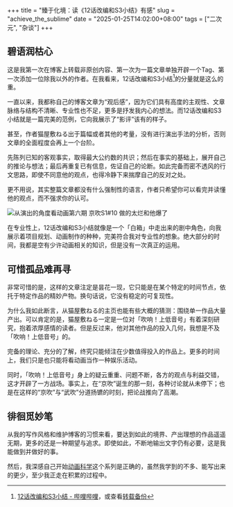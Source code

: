 +++
title = "臻于化境：读《12话改编和S3小结》有感"
slug = "achieve_the_sublime"
date = "2025-01-25T14:02:00+08:00"
tags = ["二次元", "杂谈"]
+++
## 碧语润枯心
这是我第一次在博客上转载非原创内容、第一次为一篇文章单独开辟一个Tag、第一次添加一位除我以外的作者。在我看来，12话改编和S3小结[^1]的分量就是这么的重。

一直以来，我都称自己的博客文章为“观后感”，因为它们具有高度的主观性、文章脉络与结构不清晰、专业性也不足，更多是抒发我内心的想法。而12话改编和S3小结就是一篇完美的范例，它向我展示了“影评”该有的样子。

甚至，作者猫屋敷ねる出于篇幅或者其他的考量，没有进行演出手法的分析，否则文章的全面程度会再上一个台阶。

先陈列已知的客观事实，取得最大公约数的共识；然后在事实的基础上，展开自己的推论与想法；最后再重复已有信息，佐证自己的论断。如此完备而密不透风的行文思路，即使不同意他的观点，也得冷静下来揣摩自己的反对之处。

更不用说，其实整篇文章都没有什么强制性的语言，作者只希望你可以看完并读懂他的观点，而不强求你的认可。

![从演出的角度看动画第六期 京吹S1#10 做的太烂和他爆了](https://xeonzilla.top/api/r2?path=img/achieve_the_sublime/01.avif "[从演出的角度看动画第六期 京吹S1#10 做的太烂和他爆了](https://www.bilibili.com/video/BV1Fw4m1f7j2)")

在专业性上，12话改编和S3小结就像是一个「白箱」中走出来的剧中角色，向我展示着项目规划、动画制作的种种，完美符合我对专业性的想象。绝大部分的时间，我都是空有少许动画相关的知识，但是没有一次真正的运用。

## 可惜孤品难再寻
非常可惜的是，这样的文章注定是昙花一现，它只能是在某个特定的时间节点，依托于特定作品的精妙产物。换句话说，它没有稳定的可复现性。

为什么我如此断言，从猫屋敷ねる的主页也能有些大概的猜测：围绕单一作品大量产出。可以肯定的是，猫屋敷ねる一定是一位对「吹响！上低音号」有着深刻研究，抱着浓厚感情的读者。但是反过来，他对其他作品的投入几何，我想是不及「吹响！上低音号」的。

完备的理论、充分的了解，终究只能倾注在少数值得投入的作品上。更多的时间上，我们只是也只能将看动画当作一种娱乐活动。

同时，「吹响！上低音号」身上的疑云重重、问题不断，各方的观点与利益交错，这才开辟了一方战场。事实上，在“京吹”诞生的那一刻，各种讨论就从未停下；也是在这样的“京吹”与“武吹”分道扬镳的时刻，把论战推向了高潮。

## 徘徊觅妙笔

从我的写作风格和维护博客的习惯来看，要达到如此的境界、产出理想的作品遥遥无期，更多的还是一种期望与追求。即使如此，不断地输出文字仍有必要，这是我能做到并做好的事。

然后，我深感自己开始[动画科学](/series/anime_science/)这个系列是正确的，虽然我学到的不多、能写出来的更少，至少我正走在积累的过程中。

[^1]:[12话改编和S3小结 - 哔哩哔哩](https://www.bilibili.com/opus/946810933277098003)，或查看[转载备份](/collected_article/www.bilibili.com/opus/946810933277098003/)
